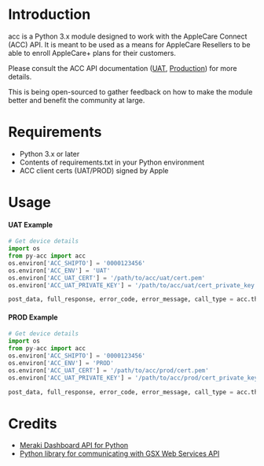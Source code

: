 Introduction
============

acc is a Python 3.x module designed to work with the AppleCare Connect (ACC) API. It is meant to be used as a means for 
AppleCare Resellers to be able to enroll AppleCare+ plans for their customers.  

Please consult the ACC API documentation ([UAT](https://applecareconnect.apple.com/api-docs/accuat/html/WSImpManual.html?user=reseller),
[Production](https://applecareconnect.apple.com/api-docs/acc/html/WSReference.html?user=reseller)) for more details.

This is being open-sourced to gather feedback on how to make the module better and benefit the community at large.


Requirements
============

- Python 3.x or later
- Contents of requirements.txt in your Python environment
- ACC client certs (UAT/PROD) signed by Apple


Usage
=====

#### UAT Example

```python
# Get device details
import os
from py-acc import acc
os.environ['ACC_SHIPTO'] = '0000123456'
os.environ['ACC_ENV'] = 'UAT'
os.environ['ACC_UAT_CERT'] = '/path/to/acc/uat/cert.pem'
os.environ['ACC_UAT_PRIVATE_KEY'] = '/path/to/acc/uat/cert_private_key.pem'

post_data, full_response, error_code, error_message, call_type = acc.three_sixty_lookup(device_id='C021T5AFAK3')
```


#### PROD Example

```python
# Get device details
import os
from py-acc import acc
os.environ['ACC_SHIPTO'] = '0000123456'
os.environ['ACC_ENV'] = 'PROD'
os.environ['ACC_UAT_CERT'] = '/path/to/acc/prod/cert.pem'
os.environ['ACC_UAT_PRIVATE_KEY'] = '/path/to/acc/prod/cert_private_key.pem'

post_data, full_response, error_code, error_message, call_type = acc.three_sixty_lookup(device_id='C021T5AFAK3')
```


Credits
=====
- [Meraki Dashboard API for Python](https://github.com/meraki/dashboard-api-python)
- [Python library for communicating with GSX Web Services API](https://github.com/filipp/py-gsxws)
